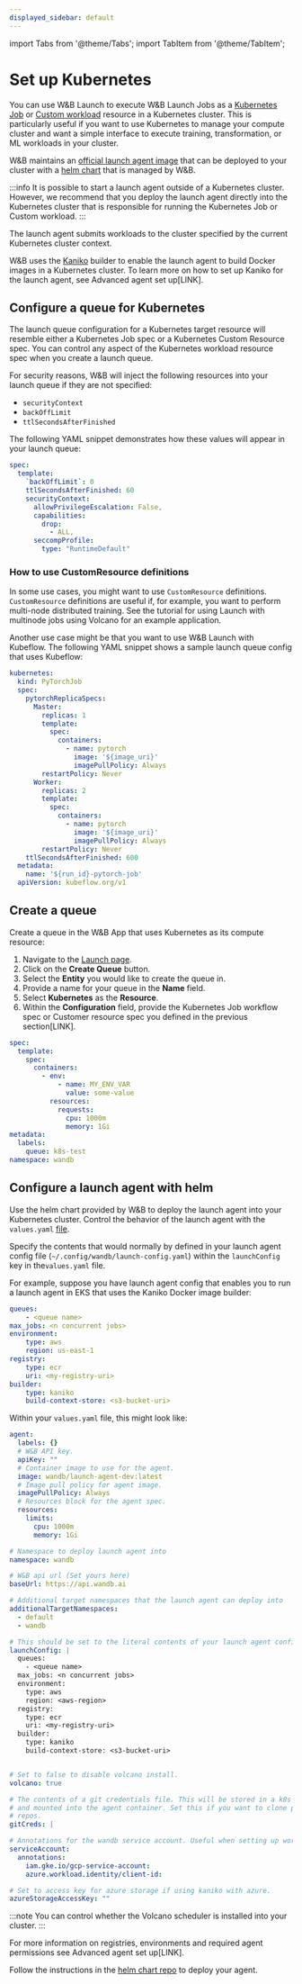 ```yaml
---
displayed_sidebar: default
---
```

import Tabs from '@theme/Tabs';
import TabItem from '@theme/TabItem';

# Set up Kubernetes

You can use W&B Launch to execute W&B Launch Jobs as a [Kubernetes Job](https://kubernetes.io/docs/concepts/workloads/controllers/job/) or [Custom workload](https://kubernetes.io/docs/concepts/extend-kubernetes/api-extension/custom-resources/) resource in a Kubernetes cluster. This is particularly useful if you want to use Kubernetes to manage your compute cluster and want a simple interface to execute training, transformation, or ML workloads in your cluster. 

W&B maintains an [official launch agent image](https://hub.docker.com/r/wandb/launch-agent) that can be deployed to your cluster with a [helm chart](https://github.com/wandb/helm-charts/tree/main/charts/launch-agent) that is managed by W&B. 

:::info
It is possible to start a launch agent outside of a Kubernetes cluster. However, we recommend that you deploy the launch agent directly into the Kubernetes cluster that is responsible for running the Kubernetes Job or Custom workload. 
:::

The launch agent submits workloads to the cluster specified by the current Kubernetes cluster context.

W&B uses the [Kaniko](https://github.com/GoogleContainerTools/kaniko) builder to enable the launch agent to build Docker images in a Kubernetes cluster. To learn more on how to set up Kaniko for the launch agent, see Advanced agent set up[LINK].

<!-- Future: insert diagram here -->

## Configure a queue for Kubernetes
The launch queue configuration for a Kubernetes target resource will resemble either a Kubernetes Job spec or a Kubernetes Custom Resource spec.  You can control any aspect of the Kubernetes workload resource spec when you create a launch queue. 

For security reasons, W&B will inject the following resources into your launch queue if they are not specified:

* `securityContext`
* `backOffLimit`
* `ttlSecondsAfterFinished`

The following YAML snippet demonstrates how these values will appear in your launch queue:

```yaml title="example-spec.yaml"
spec: 
  template:
    `backOffLimit`: 0
    ttlSecondsAfterFinished: 60
    securityContext:
      allowPrivilegeEscalation: False,
      capabilities:
        drop:
          - ALL,
      seccompProfile: 
        type: "RuntimeDefault"
```

### How to use CustomResource definitions
In some use cases, you might want to use `CustomResource` definitions. `CustomResource` definitions are useful if, for example, you want to perform multi-node distributed training. See the tutorial for using Launch with multinode jobs using Volcano for an example application. 

Another use case might be that you want to use W&B Launch with Kubeflow. The following YAML snippet shows a sample launch queue config that uses Kubeflow:

```yaml
kubernetes:
  kind: PyTorchJob
  spec:
    pytorchReplicaSpecs:
      Master:
        replicas: 1
        template:
          spec:
            containers:
              - name: pytorch
                image: '${image_uri}'
                imagePullPolicy: Always
        restartPolicy: Never
      Worker:
        replicas: 2
        template:
          spec:
            containers:
              - name: pytorch
                image: '${image_uri}'
                imagePullPolicy: Always
        restartPolicy: Never
    ttlSecondsAfterFinished: 600
  metadata:
    name: '${run_id}-pytorch-job'
  apiVersion: kubeflow.org/v1

```

## Create a queue 

Create a queue in the W&B App that uses Kubernetes as its compute resource:

1. Navigate to the [Launch page](https://wandb.ai/launch).
2. Click on the **Create Queue** button.
3. Select the **Entity** you would like to create the queue in.
4. Provide a name for your queue in the **Name** field.
5. Select **Kubernetes** as the **Resource**.
6. Within the **Configuration** field, provide the Kubernetes Job workflow spec or Customer resource spec you defined in the previous section[LINK].

```yaml
spec:
  template:
    spec:
      containers:
        - env:
            - name: MY_ENV_VAR
              value: some-value
          resources:
            requests:
              cpu: 1000m
              memory: 1Gi
metadata:
  labels:
    queue: k8s-test
namespace: wandb
```



## Configure a launch agent with helm
Use the helm chart provided by W&B to deploy the launch agent into your Kubernetes cluster. Control the behavior of the launch agent with the `values.yaml` [file](https://github.com/wandb/helm-charts/blob/main/charts/launch-agent/values.yaml).

Specify the contents that would normally by defined in your launch agent config file (`~/.config/wandb/launch-config.yaml`) within the `launchConfig` key in the`values.yaml` file.

For example, suppose you have launch agent config that enables you to run a launch agent in EKS that uses the Kaniko Docker image builder:

```yaml title="launch-config.yaml"
queues:
	- <queue name>
max_jobs: <n concurrent jobs>
environment:
	type: aws
	region: us-east-1
registry:
	type: ecr
	uri: <my-registry-uri>
builder:
	type: kaniko
	build-context-store: <s3-bucket-uri>
```

Within your `values.yaml` file, this might look like:

```yaml title="values.yaml"
agent:
  labels: {}
  # W&B API key.
  apiKey: ""
  # Container image to use for the agent.
  image: wandb/launch-agent-dev:latest
  # Image pull policy for agent image.
  imagePullPolicy: Always
  # Resources block for the agent spec.
  resources:
    limits:
      cpu: 1000m
      memory: 1Gi

# Namespace to deploy launch agent into
namespace: wandb

# W&B api url (Set yours here)
baseUrl: https://api.wandb.ai

# Additional target namespaces that the launch agent can deploy into
additionalTargetNamespaces:
  - default
  - wandb

# This should be set to the literal contents of your launch agent config.
launchConfig: |
  queues:
    - <queue name>
  max_jobs: <n concurrent jobs>
  environment:
    type: aws
    region: <aws-region>
  registry:
    type: ecr
    uri: <my-registry-uri>
  builder:
    type: kaniko
    build-context-store: <s3-bucket-uri>


# Set to false to disable volcano install.
volcano: true

# The contents of a git credentials file. This will be stored in a k8s secret
# and mounted into the agent container. Set this if you want to clone private
# repos.
gitCreds: |

# Annotations for the wandb service account. Useful when setting up workload identity on gcp.
serviceAccount:
  annotations:
    iam.gke.io/gcp-service-account:
    azure.workload.identity/client-id:

# Set to access key for azure storage if using kaniko with azure.
azureStorageAccessKey: ""
```

:::note
You can control whether the Volcano scheduler is installed into your cluster.
:::


For more information on registries, environments and required agent permissions see Advanced agent set up[LINK].

Follow the instructions in the [helm chart repo](https://github.com/wandb/helm-charts/tree/main/charts/launch-agent) to deploy your agent.

<!-- 
# Set up for Kubernetes

The following sections outline how to configure a launch queue and agent to execute jobs on a Kubernetes cluster such as Amazon Elastic Kubernetes Service (Amazon EKS) or Google Kubernetes Engine (GKE). 

:
## Prerequisites
Before you get started, ensure you have the:
1. **Kubernetes cluster** [LINK]
2. **W&B API Key** [LINK]

## Configure a queue for Kubernetes
Create a queue in the W&B App that uses Kubernetes as its compute resource:

1. Navigate to the [Launch page](https://wandb.ai/launch).
2. Click on the **Create Queue** button.
3. Select the **Entity** you would like to create the queue in.
4. Provide a name for your queue in the **Name** field.
5. Select **Kubernetes** as the **Resource**.
6. Within the **Configuration** field, provide information about your Kubernetes job. The launch queue configuration follows the same schema as a [Kubernetes Job spec](https://kubernetes.io/docs/concepts/workloads/controllers/job/#writing-a-job-spec), except that it also supports additional universal queue configuration fields, such as `builder`. 
W&B will populate a YAML and JSON a [Kubernetes Job spec](https://kubernetes.io/docs/concepts/workloads/controllers/job/#writing-a-job-spec) request body:


<Tabs
  defaultValue="YAML"
  values={[
    {label: 'JSON', value: 'JSON'},
    {label: 'YAML', value: 'YAML'},
  ]}>
  <TabItem value="JSON">

```json title='Queue configuration'
{
  "spec": {
    "backoffLimit": 0,
    "ttlSecondsAfterFinished": 60,
    "template": {
      "spec": {
        "restartPolicy": "Never"
      }
    }
  }
}
```

  </TabItem>
  <TabItem value="YAML">

```yaml title='Queue configuration'
spec:
  backoffLimit: 0
  ttlSecondsAfterFinished: 60
  template:
    spec:
      restartPolicy: Never
```

  </TabItem>
</Tabs>



## Configure a launch agent for Kubernetes
Create and configure a YAML configuration file for the launch agent. The config should contain, at a minimum your W&B entity and a list of all queues to poll. 

Copy and paste the code block below. Replace the values based on your use case:

```yaml title="~/.config/wandb/launch-config.yaml"
# W&B entity (i.e. user or team) name
entity: entity-name

# Max number of concurrent runs to perform. -1 = no limit
max_jobs: -1

# List of queues to poll.
queues:
  - default
```

<!-- <Tabs
  defaultValue="manually"
  values={[
    {label: 'Manually', value: 'manually'},
    {label: 'Helm charts', value: 'helm'},
  ]}>
  <TabItem value="manually">



  </TabItem>
  <TabItem value="helm">This is an orange 🍊</TabItem>
</Tabs> -->

<!-- 
### Agent environments

You can also specify a specific environment to run the agent on, specify a container registry, and specify a specific Docker builder. 



For more information on optional launch agent configuration options, see the Configure a launch agent page. [LINK]

## Deploy your agent

Unlike managed compute resources (such as SageMaker), with Kubernetes you will need to deploy your agent to your Kubernetes/compute resource.


There are two ways to deploy your launch agent:

1. Helm charts
2. Deploy with a manual cluster configuration

:::tip
We **strongly recommended** that you install the launch agent through the [official helm repository](https://github.com/wandb/helm-charts/tree/main/charts/launch-agent). Consult the [`README.md` in the chart directory](https://github.com/wandb/helm-charts/tree/main/charts/launch-agent/README.md) for detailed instructions on how to configure and deploy your agent.
:::


:::note
The launch agent uses [Kaniko](https://github.com/GoogleContainerTools/kaniko) to build container images inside of Kubernetes. Kaniko is a tool that builds container images from a Dockerfile, inside a container or Kubernetes cluster. For more information about Kaniko, see the [Kaniko](https://github.com/GoogleContainerTools/kaniko) documentation.

If you want to use the Launch agent without the ability to build new images, you can use the `noop` builder type when you configure your launch agent. More info [here](../launch/run-agent.md#builders).
:::

### Deploy your launch agent with helm charts
Deploy your agent with the launch agent chart from [W&B's official helm-charts repository](https://github.com/wandb/helm-charts/tree/main/charts/launch-agent).

1. Install the wandb/helm-charts repo:
```bash
helm repo add wandb https://wandb.github.io/helm-charts
```
2. Add your W&B API key and the literal contents of your launch config (`launch-config.yaml`) to the Helm chart `values.yml` in  [`wandb/helm-charts/charts/launch-agent/`](https://github.com/wandb/helm-charts/blob/main/charts/launch-agent/values.yaml). For more information, see the [README.md](https://github.com/wandb/helm-charts/blob/main/charts/launch-agent/README.md). 

    For example, suppose we use launch agent config file defined earlier in this page:

    ```yaml title="~/.config/wandb/launch-config.yaml"
    # W&B entity (i.e. user or team) name
    entity: awesome-person-entity

    # Max number of concurrent runs to perform. -1 = no limit
    max_jobs: -1

    # List of queues to poll.
    queues:
    - queue-name
    ```

    The helm `values.yaml` file we created looks like: 

    ```yaml title='values.yaml'
    agent:
    labels: {}
    # W&B API key.
    # highlight-next-line
    apiKey: "<Your-W&B-API-key>"
    # Container image to use for the agent.
    image: wandb/launch-agent-dev:latest
    # Image pull policy for agent image.
    imagePullPolicy: Always
    # Resources block for the agent spec.
    resources:
        limits:
        cpu: 1000m
        memory: 1Gi

    # Namespace to deploy launch agent into
    namespace: wandb

    # W&B api url (Set yours here)
    baseUrl: https://api.wandb.ai

    # Additional target namespaces that the launch 
    # agent can deploy into
    additionalTargetNamespaces:
    - default
    - wandb

    # Literal contents of your launch agent config.
    # highlight-start
    launchConfig: |
    metadata:
        name: queue-name
    entity: awesome-person-entity
    max_jobs: -1
    queues:
    - queue-name
    # highlight-end  

    # Set to false to disable volcano install.
    volcano: true

    # The contents of a git credentials file. This is stored
    # in a Kubernetes secret and mounted in the agent container. 
    # Set this if you want to clone private repos.
    gitCreds: |

    # Annotations for the wandb service account. 
    # Useful when setting up workload identity on gcp.
    serviceAccount:
    annotations:
        iam.gke.io/gcp-service-account:
        azure.workload.identity/client-id:

    # Set to access key for azure storage if 
    # you use kaniko with azure.
    azureStorageAccessKey: ""
    ```


3. Navigate to the terminal where you will deploy the launch agent to. Use the helm upgrade (with `--install` flag specified) command to create install and create a release namespace for the helm chart:

    ```bash
    helm upgrade --namespace=wandb \ 
    --create-namespace --install wandb-launch wandb/launch-agent \
    -f ./values.yaml --namespace=wandb-launch
    ```


### Deploy your launch agent with manual cluster configuration
In order to run a launch agent in your cluster without the use of Helm, you will need to create a few other resources in your cluster:

* Namespace
* Service account and roles
* W&B API Key
* Agent configuration


:::tip
In this guide we separated the different resources. However, you can aggregate them into a single file and apply them all at once.
:::

#### Namespace

The following Kubernetes manifest will create a namespace called `wandb` with the `pod-security.kubernetes.io/enforce` and `pod-security.kubernetes.io/warn` labels set to `baseline` and `latest`. This will ensure that all pods created in this namespace will be subject to the baseline pod security policy.

```yaml
apiVersion: v1
kind: Namespace
metadata:
  name: wandb
  labels:
    pod-security.kubernetes.io/enforce: baseline
    pod-security.kubernetes.io/enforce-version: latest
    pod-security.kubernetes.io/warn: baseline
    pod-security.kubernetes.io/warn-version: latest
```

#### Service account and roles

The following Kubernetes manifest will create a role named `wandb-launch-agent` in the `wandb` namespace. This role will allow the agent to create pods, configmaps, secrets, and pods/log in the `wandb` namespace. The `wandb-cluster-role` will allow the agent to create pods, pods/log, secrets, jobs, and jobs/status in any namespace of your choice. Make you sure fill in the TODO in the `ClusterRoleBinding` to specify the namespace you want to launch your runs into.

This role will be bound to the `wandb-launch-agent` service account.

```yaml
apiVersion: rbac.authorization.k8s.io/v1
kind: Role
metadata:
  namespace: wandb
  name: wandb-launch-agent
rules:
  - apiGroups: [""]
    resources: ["pods", "configmaps", "secrets", "pods/log"]
    verbs: ["create", "get", "watch", "list", "update", "delete", "patch"]
  - apiGroups: ["batch"]
    resources: ["jobs", "jobs/status"]
    verbs: ["create", "get", "watch", "list", "update", "delete", "patch"]
---
apiVersion: rbac.authorization.k8s.io/v1
kind: ClusterRole
metadata:
  name: job-creator
rules:
  - apiGroups: [""]
    resources: ["pods", "pods/log", "secrets"]
    verbs: ["create", "get", "watch", "list", "update", "delete", "patch"]
  - apiGroups: ["batch"]
    resources: ["jobs", "jobs/status"]
    verbs: ["create", "get", "watch", "list", "update", "delete", "patch"]
---
apiVersion: v1
kind: ServiceAccount
metadata:
  name: wandb-launch-serviceaccount
  namespace: wandb
---
apiVersion: rbac.authorization.k8s.io/v1
kind: RoleBinding
metadata:
  name: wandb-launch-role-binding
  namespace: wandb
subjects:
  - kind: ServiceAccount
    name: wandb-launch-serviceaccount
    namespace: wandb
roleRef:
  kind: Role
  name: wandb-launch-agent
  apiGroup: rbac.authorization.k8s.io

apiVersion: rbac.authorization.k8s.io/v1
kind: RoleBinding
metadata:
  name: wandb-launch-cluster-role-binding
  namespace: default #TODO: SET YOUR TRAINING NAMESPACE
subjects:
  - kind: ServiceAccount
    name: wandb-launch-serviceaccount
    namespace: wandb
roleRef:
  kind: ClusterRole
  name: job-creator
  apiGroup: rbac.authorization.k8s.io
---
```

#### W&B API key

You will need to create a secret in the `wandb` namespace that contains your W&B API key. This secret will be used by the agent to authenticate with the W&B API so it can pop jobs from your queue and report metrics from launched runs.

```sh
kubectl -n wandb create secret  \
    generic wandb-api-key       \
    --from-literal=password=<your-wandb-api-key>
```

#### Agent configuration

  To run a launch agent in your cluster without the use of Helm, you will need to create a configmap in the `wandb` namespace that contains the configuration for your agent. This configmap will be used by the agent to configure the agent itself. This configuration will depend heavily on your cloud provider and the resources you have available to you. 



  ```yaml title="~/.config/wandb/launch-config.yaml"   
  apiVersion: v1
  kind: ConfigMap
  metadata:
    name: wandb-launch-configmap
    namespace: wandb
  data:
    wandb-base-url: https://api.wandb.ai # TODO: set your base_url here
    launch-config.yaml: |
      max_jobs: -1 # TODO: set max concurrent jobs here
      queues:
      - default # TODO: set queue name here
      environment:
        type: gcp
        region: us-central1 # TODO: set gcp region here
      registry:
        type: gcr
        repository: # TODO: set name of artifact repository name here
        image-name: launch-images # TODO: set name of image here
      builder:
        type: kaniko
        build-context-store: gs://my-bucket/... # TODO: set your build context store here   
  ```

  You can find more information in our [agent documentation](../launch/run-agent.md#agent-configuration).


Now that you have created all the resources needed to run the agent, you can deploy the agent to your cluster. 

The following manifest defines a Kubernetes cluster deployment that will run the agent in your cluster in one container. The agent will run in the `wandb` namespace, use the `wandb-launch-agent` service account. Our API key will be mounted as the `WANDB_API_KEY` environment variable in the container. Our configmap will be mounted as a volume in the container at `/home/launch-agent/launch-config.yaml`.

```yaml title="launch-agent.yaml"
apiVersion: apps/v1
kind: Deployment
metadata:
  name: launch-agent
  namespace: wandb
spec:
  replicas: 1
  selector:
    matchLabels:
      app: launch-agent
  template:
    metadata:
      labels:
        app: launch-agent
    spec:
      serviceAccountName: wandb-launch-serviceaccount
      containers:
        - name: launch-agent
          image: <latest-agent-release>
          resources:
            limits:
              memory: "2Gi"
              cpu: "1000m"
          securityContext:
            allowPrivilegeEscalation: false
            runAsNonRoot: true
            runAsUser: 1000
            capabilities:
              drop: ["ALL"]
            seccompProfile:
              type: RuntimeDefault
          env:
            - name: WANDB_API_KEY
              valueFrom:
                secretKeyRef:
                  name: wandb-api-key
                  key: password
            - name: WANDB_BASE_URL
              valueFrom:
                configMapKeyRef:
                  name: wandb-launch-configmap
                  key: wandb-base-url
          volumeMounts:
            - name: wandb-launch-config
              mountPath: /home/launch_agent/.config/wandb
              readOnly: true
      volumes:
        - name: wandb-launch-config
          configMap:
            name: wandb-launch-configmap
```
We recommend you pull the latest agent image from our public docker registry. You can find the latest image tag [here](https://hub.docker.com/r/wandb/launch-agent-dev/tags?page=1&ordering=last_updated).


Check the status of your deployment with the following command:

```sh
kubectl -n wandb describe deployment launch-agent
``` -->





<!-- 
::tip
The launch agent creates a [Kubernetes Job](https://kubernetes.io/docs/concepts/workloads/controllers/job/) for each W&B run that is removed from a launch queue that targets Kubernetes cluster.
:::


The launch agent will automatically set the following values in the top level of a Kubernetes Job spec:

```yaml title="job.yaml"
spec:
  backoffLimit: 0
  ttlSecondsAfterFinished: 60
  template:
    spec:
      restartPolicy: Never
      containers:  # These security defaults are applied to all containers in the pod spec.
      - securityContext:
          allowPrivilegeEscalation: false
          capabilities:
            drop:
            - ALL
          seccompProfile:
            type: RuntimeDefault
``` -->
